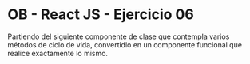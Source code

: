 # OB - React JS - Ejercicio 06

Partiendo del siguiente componente de clase que contempla varios métodos de ciclo de vida, convertidlo en un componente funcional que realice exactamente lo mismo.